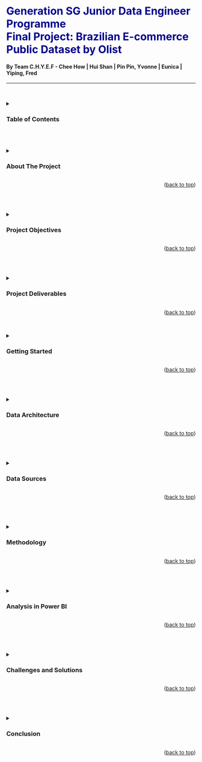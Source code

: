 # <span style="color:darkblue; font-weight:bold;">Generation SG Junior Data Engineer Programme</span><br><span style="color:darkblue; font-weight:regular;">Final Project: Brazilian E-commerce Public Dataset by Olist</span><br>
#### By Team C.H.Y.E.F - Chee How | Hui Shan | Pin Pin, Yvonne | Eunica | Yiping, Fred
***
<br>

<a id="readme-top"></a>
<!-- TABLE OF CONTENTS -->
<details>
  <summary><h3><b>Table of Contents</b></h3></summary>
  <ol>
    <li>
      <a href="#about-the-project">About The Project</a>
      <ul>
        <li><a href="#project-objective">Project Objectives</a></li>
        <li><a href="#project-deliverables">Project Deliverables</a></li>
      </ul>
    </li>
    <li>
      <a href="#getting-started">Getting Started</a>
      <ul>
        <li><a href="#prerequisites">Prerequisites</a></li>
        <li><a href="#installation">Installation</a></li>
      </ul>
    </li>
    <li>
      <a href="#data-architecture">Data Architecture</a>
    </li>
    <li>
      <a href="#data-sources">Data Sources</a>
    </li>
    <li>
      <a href="#methodology">Methodology</a>
      <ul>
        <li><a href="#data-ingestion">Data Ingestion</a></li>
        <li><a href="#data-transformation">Data Transformation</a></li>    
        <li><a href="#data-analytics">Data Analytics</a></li>
        <li><a href="#proof-of-concept">Proof of Concept: Optimization and Unit/Functional Testing</a></li>
        <li><a href="#data-security-and-governance">Data Security and Governance</a></li>
      </ul>
    </li>
		<li>
      <a href="#analysis">Analysis in Power BI</a>
      <ul>
        <li><a href="#recommendations">Business Recommendations</a></li>
      </ul>
    </li>
    <li>
      <a href="#challenges">Challenges and Solutions</a>
    </li>
    <li>
      <a href="#conclusion">Conclusion</a>
    </li>
  </ol>
</details>
<br><br>

<!-- ABOUT THE PROJECT -->
<a id="about-the-project"></a>
<details>
  <summary><h3><b>About The Project</b></h3></summary>
  <img src="https://raw.githubusercontent.com/YvonneLipLim/Images/main/Olist.png" alt="Olist Store" style="display: block; margin: 0 auto" /><br><br>

**Unlocking Growth in Brazil's Digital Marketplace: The Olist Story**<br>In the bustling heart of Brazil's e-commerce landscape, Olist Store stands as a testament to the country's digital transformation. As Brazil's leading marketplace department store, Olist has connected thousands of merchants with millions of customers, facilitating over 100,000 transactions between 2016 and 2018. Behind each order lies a story – a customer's journey, a merchant's reputation, and Olist's promise to deliver excellence.<br>

**The Digital Goldmine**<br>Imagine a vast digital archive containing the pulse of Brazil's e-commerce: every order, every payment, every customer interaction meticulously recorded. This isn't just data – it's the collective experience of countless Brazilian shoppers, from the sunny beaches of Rio to the bustling streets of São Paulo. The dataset captures:
- The rhythm of customer purchasing patterns
- The flow of payments through Brazil's digital economy
- The intricate dance of logistics across South America's largest country
- The honest voices of customers sharing their experiences
- The geographic tapestry of Brazil's diverse marketplace
<br>

**The Hidden Opportunity**<br>Yet beneath this mountain of data lies untapped potential. While Olist has successfully facilitated thousands of transactions, the true value isn't in what these numbers show – it's in what they hide. Every delayed delivery tells a story about optimization opportunities. Every customer review whispers insights about service improvement. Every abandoned cart holds clues to untapped revenue.<br>

**The Challenge Before Us**<br>The task at hand is exciting and daunting: transforming this rich dataset into actionable intelligence that can revolutionize Olist's marketplace performance. We must:
1. Decode patterns in customer behaviour that could unlock new market segments
2. Uncover inefficiencies in fulfilment that, if addressed, could delight customers
3. Identify the subtle factors that turn satisfied customers into loyal advocates
4. Map the journey from browse to buy, understanding where customers hesitate and why<br>

This isn't just about analyzing numbers – it's about understanding the stories of millions of Brazilians who shop online, the merchants who serve them, and the platform that brings them together. The insights we uncover could reshape the future of e-commerce in Latin America's largest economy.<br>

The question isn't just "What does the data tell us?" but rather "How can we use these insights to create a marketplace that serves Brazil better?"<br>

**Data Source:** [Kaggle - Brazilian E-commerce Public Dataset by Olist](https://www.kaggle.com/datasets/olistbr/brazilian-ecommerce)<br>

</details>
<p align="right">(<a href="#readme-top">back to top</a>)</p>
<br><br>

<!-- PROJECT OBJECTIVES -->
<a id="project-objectives"></a>
<details>
  <summary><h3><b>Project Objectives</b></h3></summary>

**The Vision: From Raw Data to Business Gold: A Digital Transformation Journey**<br>Imagine walking into a room filled with scattered pieces of a puzzle. Each piece represents a fragment of your business's story – customer interactions, operational metrics, market performance, and countless other data points. Right now, these pieces lie dormant, their true value locked away. But we're about to change that.<br>

**The Challenge**<br>In today's data-driven world, having information isn't enough. The real power lies in how we collect, connect, and interpret it. Our mission is to build a robust digital pipeline that will transform raw data into actionable insights, enabling leaders to make decisions with confidence and precision.<br>

**The Journey**<br>
**Phase 1: Building the Foundation**<br>Picture constructing a digital highway where data flows seamlessly from various sources into a centralized, intelligent system. We're not just storing data – we're creating a living, breathing ecosystem in our PostgreSQL/SQL Server database. Every table, every relationship, every data point is carefully architected to tell a story.<br>

**Phase 2: Quality and Discovery**<br>Like a master jeweler examining precious stones, we'll scrutinize every piece of data:
- Uncovering hidden patterns in customer behavior
- Identifying anomalies that could signal opportunities or risks
- Cleaning and enriching data to ensure it's trustworthy and meaningful
- Connecting seemingly unrelated information to reveal deeper insights
<br>

**Phase 3: Bringing Data to Life**<br>This is where numbers transform into narratives. Through an intuitive Power BI dashboard:
- Complex data patterns become clear visual stories
- Real-time insights emerge at the click of a button
- Business leaders can explore data landscapes with ease
- Teams across departments gain a shared view of truth
<br>

**Phase 4: Ensuring Excellence**<br>Trust is earned through rigorous validation. Every insight, every calculation, every visualization will be meticulously tested. We'll compare dashboard figures against database queries, ensuring that what you see isn't just beautiful – it's absolutely accurate.<br>

**Phase 5: Unleashing Strategic Power**<br>The culmination of our journey isn't just a technical achievement – it's a business transformation. Armed with deep insights, we'll:
- Identify untapped market opportunities
- Optimize operational efficiency
- Enhance customer experiences
- Drive data-informed strategic decisions
<br>

**The Impact**<br>When complete, this isn't just a data project – it's a business revolution. Decision-makers will move from gut feelings to data-driven certainty. Teams will shift from reactive to proactive. And your organization will gain a competitive edge through deeper understanding and faster response to market dynamics.<br>

**Looking Ahead**<br>This transformation journey marks the beginning of a new era for your business – one where every decision is informed by insights, every strategy is backed by data, and every team is empowered with knowledge. The future isn't just about having data; it's about mastering it.

</details>
<p align="right">(<a href="#readme-top">back to top</a>)</p>
<br><br>

<!-- PROJECT DELIVERABLES -->
<a id="project-deliverables"></a>
<details>
  <summary><h3><b>Project Deliverables</b></h3></summary>
  <li>Information about the architecture, dataset, data relationships, database schema</li>
  <li>Approach, challenges, findings, recommendations</li>
  <li>Power BI source file or the published Power BI dashboard URL</li>
  <li>Source code</li>
</details>
<p align="right">(<a href="#readme-top">back to top</a>)</p>
<br>

<!-- GETTING STARTED -->
<a id="getting-started"></a>
<a id="prerequisites"></a>
<details>
  <summary><h3><b>Getting Started</b></h3></summary>

### <span style="color:darkblue; font-weight:bold;">Prerequisites</span>

#### **Active Primary (Azure)**<br>
**Azure Managed Services**
  ```sh
  ├── 01. Azure Subscription
  ├── 02. Kaggle API Credentials 
  ├── 03. Azure Command-Line Interface (CLI)
  ├── 04. Azure Storage / Containers
  ├── 05. Azure Function
  ├── 06. Azure Data Factory
  ├── 07. Azure Databricks
  ├── 08. Azure SQL Database
  ├── 09. Azure Synapse Analytics
  ├── 10. Power BI
  ```
<br>

**1. Azure Subscription**<br>To access to Azure, you'ii need an Azure subscription. If you don't already have a subscription, create a [free account](https://azure.microsoft.com/en-us/pricing/purchase-options/azure-account?icid=azurefreeaccount&WT.mc_id=A261C142F) before you begin.<br>

<img src="https://raw.githubusercontent.com/YvonneLipLim/Images/main/Azure_Subscription_Creation.png" alt="Azure Subscription" style="display: block; margin: 0 auto" /><br>
<img src="https://raw.githubusercontent.com/YvonneLipLim/Images/main/Olist_Azure_Subscription_20250115.png" alt="Azure Subscription Overview" style="display: block; margin: 0 auto" /><br>

**2. Kaggle API Credentials**<br>A **Kaggle API token** allows you to access and interact with Kaggle's features programmatically throught their public API, enablinh you to perform actions like downloading datasets, submitting competition entries, or managing notebooks directly from your code.<br>

> **How to obtain a Kaggle API Key?**<br>
> Go to the `Account` tab of your user profile and select `Create New Token`. This will trigger the download of the `kaggle.json`, a file containing your API credentials.
> 

**3. Azure Command-Line Interface (CLI)**<br>The [Azure Command-Line Interface (CLI)](https://learn.microsoft.com/en-us/cli/azure/get-started-with-azure-cli) is a tool that allows users to interact with Azure services and resources using a terminal. It's a cross-platform tool that can be used to create, manage, and deploy resources like databases, virtual machines, and storage accounts.<br>

**4. Azure Storage / Container(s)**<br>Set up a storage account to store downloaded datasets.<br>An Azure storage account is a container that bands a set of Azure Storage services together, click on [Microsoft Learn](https://learn.microsoft.com/en-us/azure/storage/common/storage-account-create?tabs=azure-portal).<br>After setting up a storage account, you will need to create a [storage container](https://learn.microsoft.com/en-us/azure/storage/blobs/blob-containers-portal#create-a-container) for storing the datasets.<br>

<img src="https://raw.githubusercontent.com/YvonneLipLim/Images/main/Azure_Storage_Container.png" alt="Storage Container" style="display: block; margin: 0 auto" /><br>

**5. Azure Function**<br>Set up an [Azure Function App](https://learn.microsoft.com/en-us/azure/azure-functions/functions-create-function-app-portal?pivots=programming-language-csharp#create-a-function-app) to create a serverless environment for running custom code on-demand for data processing tasks. This eliminates infrastructure management and is ideal for small, event-driven operations, allowing for flexible scaling and cost-effective data manipulation.<br>

<img src="https://raw.githubusercontent.com/YvonneLipLim/Images/main/Azure_Function_1.png" alt="Azure Function 1" style="display: block; margin: 0 auto" /><br>
<img src="https://raw.githubusercontent.com/YvonneLipLim/Images/main/Azure_Function_2.png" alt="Azure Function 2" style="display: block; margin: 0 auto" /><br>

**6. Azure Data Factory**<br>Set up an [Azure Data Factory (ADF)](https://learn.microsoft.com/en-us/azure/data-factory/quickstart-create-data-factory) account to manage data pipelines that extract, transform, and load data from diverse sources including on-premises, cloud, SaaS systems. This user-friendly platform simplifies data integration at scale without complex infrastructure, offering extensive connectors and serverless execution while requiring minimal code required.<br>

<img src="https://raw.githubusercontent.com/YvonneLipLim/Images/main/ADF_Creation.png" alt="Azure Data Factory Creation" style="display: block; margin: 0 auto" /><br>

**7. Azure Databricks**<br>Set up [Azure Databricks](https://learn.microsoft.com/en-us/azure/databricks/getting-started/) workspace provides a unified platform in Azure for data processing, transformation, and analytics. It streamlines data pipeline development with features like Delta Lake and Apache Spark, enabling efficient handling of large-scale data operations.<br>

<img src="https://raw.githubusercontent.com/YvonneLipLim/Images/main/Databricks_Account_1.png" alt="Databricks Account" style="display: block; margin: 0 auto" /><br>

**8. Azure SQL Database**<br>Set up [Azure SQL Database](https://learn.microsoft.com/en-us/azure/azure-sql/database/single-database-create-quickstart?view=azuresql&tabs=azure-portal) which is a managed cloud database (PaaS) cloud-based Microsoft SQL Servers, provided as parts of Microsoft Azure services. The service handles database management functions for cloud based Microsoft SQL Servers including upgrading, patching, backups, and monitoring without user involvement.<br>

<img src="https://raw.githubusercontent.com/YvonneLipLim/Images/main/Create_SQL_Database.png" alt="SQL Database" style="display: block; margin: 0 auto" /><br>

**9. Azure Synapse Analytics**<br>Set up [Azure Synapse Analytics](https://learn.microsoft.com/en-us/azure/synapse-analytics/quickstart-create-workspace), a unified cloud-based analytics platform from Microsoft that combines data warehousing, big data processing, and data integration capabilities, allowing users to query and analyze large datasets from various sources using a single interface, including both relational and non-relational data.<br>

<img src="https://raw.githubusercontent.com/YvonneLipLim/Images/main/Create_Synapse_Workspace.png" alt="Synapse Workspace" style="display: block; margin: 0 auto" /><br>

**10. Power BI Desktop**<br>Set up  [Power BI Desktop](https://learn.microsoft.com/en-us/power-bi/fundamentals/desktop-getting-started) which is a collection of software services, apps, and connectors that work together to turn your unrelated sources of data into coherent, visually immersive, and interactive insights. Power BI lets you easily connect to your data sources, visualize and discover what's important, and share that with anyone or everyone you want.<br>

<img src="https://raw.githubusercontent.com/YvonneLipLim/Images/main/Power_BI_OlistDB_Connection_1.png" alt="Power BI 1" style="display: block; margin: 0 auto" /><br>
<img src="https://raw.githubusercontent.com/YvonneLipLim/Images/main/Power_BI_OlistDB_Connection_2.png" alt="Power BI 2" style="display: block; margin: 0 auto" /><br>
<img src="https://raw.githubusercontent.com/YvonneLipLim/Images/main/Power_BI_OlistDB_Connection_3.png" alt="Power BI 3" style="display: block; margin: 0 auto" /><br>
<img src="https://raw.githubusercontent.com/YvonneLipLim/Images/main/Power_BI_OlistDB_Connection_4.png" alt="Power BI 4" style="display: block; margin: 0 auto" /><br>

**Azure Account Structure**<br>Organizing resources effectively in Microsoft Azure is essential for managing a cloud environment. Azure uses a structured hierarchy that helps businesses and individuals manage resources more efficiently, control costs, and ensure proper governance. In this guide, we break down the Azure resource hierarchy in simple terms to give you a clear understanding of how to use it.
  ```sh
  ├── 01. Account
  ├── 02. Subscription 
  ├── 03. Resource Group
  ├── 04. Resources
  ```
<br>
<img src="https://raw.githubusercontent.com/YvonneLipLim/Images/main/OLIST_Azure_Account_Structure.png" alt="Olist Store" style="display: block; margin: 0 auto" /><br><br>

#### **Passive Backup (AWS)**<br>
**AWS Managed Services**

**[Fred to update on prerequsite for AWS]**

**Prerequisites**
- Before setting up this data analytics pipeline, ensure you have the following:
- An AWS account with appropriate permissions 
- Basic understanding of AWS services

**Services Used**
This pipeline utilizes the following AWS services:
AWS management console, easy to toggle and ability to set bookmark for often used services. 
![image-3.png](images/1.png)
1. AWS Identity and Access Management (IAM)
  - To create user and role based policy for assess the services, to prevent unauthorise access to the workspace for security purposes. AWS; Least Privilege Principle, restricting access rights to particular resources for every user, application, and system, with a specific need for access.
  ![image-4.png](images/2.png)
2. Amazon S3 (Simple Storage Service)
  - An Object storage services that offers industry-leading scalability, data availability, security, and performance.
  - Lifecycle management of the file to move file that are infrequently to another tier for cheaper storage on archive file. S3 offers different storage classes to optimize costs based on data access patterns, including Standard, Infrequent Access (IA), and Glacier for archival storage
  - Buckets: Objects are organized into containers called buckets similar to computer file storage level. 
  - Durability and Availability: S3 offers 99.999999999% durability and 99.99% availability for stored objects
3. AWS Glue
  - A fully managed, serverless data integration service that simplifies the process of preparing and transforming data for analytics
  - A service that helps organize, clean, and move data between different storage systems. It's like a smart helper that takes care of the tedious work of getting your data ready for analysis.
4. AWS Glue Crawler
  - An automated tool that simplifies the process of discovering and cataloging data in your AWS environment.
  - To automatically scan our data sources, extract metadata, and populate the AWS Glue Data Catalog with this information. 
  - To aid preparing data for ETL, and setting up of databases. 
5. AWS Glue Data Catalog
  - A central metadata repository that serves as a comprehensive inventory of your data assets across various AWS services. To provide integration with other AWS services such as AWS Athena, Redshift. 
6. Amazon Athena
  - A powerful, serverless query service provided by AWS that enables users to analyze data stored using standard SQL.
  - Pay-per-query pricing model, making it cost-effective
7. Amazon QuickSight
  - A cloud-based business intelligence (BI) service provided by AWS that enables organizations to create and analyze data visualizations, perform ad-hoc analysis, and quickly get business insights from the data.
8. Billing and Cost Management
  - Provide an overview of our expenditure to ensure we run within the free tier limit. 
![image-13.png](images/3.png)


<br>

<a id="installation"></a>
### <span style="color:darkblue; font-weight:bold;">Installation</span>

#### **Active Primary (Azure)**<br>
**Azure Managed Services**<br>

**1. Kaggle CLI**<br>The **Kaggle CLI** tool provive easy ways to interact with Datasets on Kaggle. These commands available can make searching for and downloading Kaggle Datasets a seamless part of data workflow.
1. Run Installation Command on a new Terminal:
    ```sh
    pip install kaggle
    ```
2. After installation is completed, you can verify it by running `kaggle --version` to check version.
3. Move the `kaggle.json` file to the `.kaggle directory` by running:
    ```sh
    mkdir ~/.kaggle
    mv ~/Downloads/kaggle.json ~/.kaggle/
    ```
4. List the current active competition list to confirm if Kaggle CLI is functioning well:
    ```sh
    kaggle competitions list
    ```
<br>

**2. Azure CLI**<br>The **Azure CLI** can be installed on Windows, macOS and Linux distributions: 
* On Linus and macOS, most commonly use package managers like Homebrew or apt-get to install the Azure CLI. 
* While on windows, you can install the Azure CLI using a Microsoft Installer (MSI) Package<br><br>

How to install Azure Commmand-Line Interface (CLI)?
1. Run Installation Command on a new Terminal:
    ```sh
    macOS with Homebrew: brew install azure-cli
    Linux (Ubuntu, Debian): sudo apt-get install azure-cli
    Windows (PowerShell): iex ((New-Object System.Net.WebClient).DownloadString('https://raw.githubusercontent.com/Azure/azure-cli/latest/azure/install.ps1'))
    ```
2. After installation is completed, you can verify it by running `az --version` to check version.
3. Login to Azure by running `az login` in your terminal to sign in with your Azure account.<br>
For more information on Azure CLI services, click on [Microsoft Learn](https://learn.microsoft.com/en-us/cli/azure/install-azure-cli).<br><br>

**3. Azure MyFunction App**<br>The [Azure Functions Core Tools](https://learn.microsoft.com/en-us/azure/azure-functions/functions-run-local?tabs=macos%2Cisolated-process%2Cnode-v4%2Cpython-v2%2Chttp-trigger%2Ccontainer-apps&pivots=programming-language-csharp) can be installed on Windows, macOS and Linux distributions.<br>

How to install Azure Commmand-Line Interface (CLI)?
1. Run Installation Command on a new Terminal for macOS: 
    ```sh
    brew tap azure/functions
    brew install azure-functions-core-tools@4
    # if upgrading on a machine that has 2.x or 3.x installed:
    brew link --overwrite azure-functions-core-tools@4
    ```
2. Create your local project in a Python Programming model, run the following command:
   ```sh
   func init MyFunctionApp --python
   ```
3. A new folder can be found in your local drive:
   ```sh
   /Users/User-Name/MyFunctionApp/
    ├── function_app.py
    ├── host.json
    ├── local.settings.json
    ├── requirements.txt
    ├── .vscode/extensions.json
   ```
4. Update `requirements.txt` file by adding the following dependencies: 
   ```sh
   azure-functions
   azure-storage-blob
   kaggle
   ```
   Then run this command:
   ```sh
   pip install -r requirements.txt
   ```   
   Alternatively, you can run this command:
   ```sh
   pip install azure-functions azure-storage-blob kaggle
   ```
5. Add your storage connection string to the `local.settings.json` file. You can find this in Azure portal under the storage account's "Access keys" section:
   ```sh
   {
     "IsEncrypted": false,
     "Values": {
      "AzureWebJobsStorage": "UseDevelopmentStorage=true",
      "FUNCTIONS_WORKER_RUNTIME": "python",
      "AZURE_STORAGE_CONNECTION_STRING": "your_actual_connection_string_here"
     }
   }
   ```
6. Install Azure Storage Emulator as we are using "UseDevelopmentStorage=true"
   ```sh
   npm install -g azurite
   ```
<br>

#### **Passive Backup (AWS)**<br>
**AWS Managed Services**<br>

**[Fred to update]**

</details>
<p align="right">(<a href="#readme-top">back to top</a>)</p>
<br><br>

<!-- DATA ARCHITECTURE -->
<a id="data-architecture"></a>
<details>
  <summary><h3><b>Data Architecture</b></h3></summary>
  <p>
  Building a data pipeline with Azure as the primary environment and AWS as a secondary environment offers several strategic business adventages. This approach leverages the strengths of both cloud platforms while providing redundancy and flexiblity. Here's an explanation of the business rationale behind this decision:
  </p><br>

**Azure (Active Primary)**<br>It allows to efficiently store, process, and analyze large volumes of e-commerce data from Olist platform, enabling them to extract valuable insights for better decision-making, optimize operations, predict trends, and ultimately improve customer experience by leveraging the scalability, flexibility, and powerful analytics tools offered by Azure services like Azure Data Lake, Azure Data Factory, and Azure Synapse Analytics, particularly when dealing with the vast and diverse data sets generated by an online marketplace.<br>

<img src="https://raw.githubusercontent.com/YvonneLipLim/Images/main/Olist_Parallel_Architecture.png" alt="Olist Azure Architecture" style="display: block; margin: 0 auto" /><br><br>

**Key reasons**<br>
- **Large Data Volumes:**<br>Olist generates a significant amount of transactional data from sellers, buyers, products, and logistics, which can be easily stored and processed in Azure Data Lake due to its large storage capacity and distributed processing capabilities.<br>
- **Data Variety:**<br>With different data types like customer demographics, product details, order information, and shipping logistics, Azure allows for flexible data ingestion and analysis of both structured and unstructured data. 
- **Scalability:**<br>As Olist grows, the Azure platform can seamlessly scale up to accommodate increased data volume and processing needs without requiring significant infrastructure management. 
- **Advanced Analytics:**<br>With Azure Synapse Analytics, Olist can perform complex data analysis, build predictive models, and generate actionable insights using machine learning techniques. 
- **Cost-Effectiveness:**<br>Compared to managing on-premise data infrastructure, Azure offers a pay-as-you-go model, allowing Olist to optimize costs based on their data processing needs.
<br><br>
<img src="https://raw.githubusercontent.com/YvonneLipLim/Images/main/Azure_Primary_Environment.png" alt="Olist Azure Architecture" style="display: block; margin: 0 auto" /><br>

**AWS (Passsive Backup)**<br>Incorporating AWS as a secondary environment provides additional benefits and serves as a strategic backup solution.<br>

**Key reasons**<br>
- **Disaster Recovery and Business Continuity:**<br>By implementing AWS Data pipeline as a secondary environment, Olist create a robust disaster recovery solution. In case of any issues with the promary Azure environment, data processing can be quickly shifted to AWS, ensuring business continuity.
- **Multi-cloud Strateg:y**<br>Utilizing both Azure and AWS aligns with a multi-cloud strategy, reducing vendor lock-in and providing flexbility in chossing services that best fit specifc needs.
- **Geographical Redundancy:**<br>AWS's global infrastructure can complement Azure's offering additional geographical redudancy for data storage and processing. This is particulary beneficials for Olist with a global presence or subject to data residency requirements.
- **Cost Optimization:**<br>AWS Data Pipeline's pay-as-you-go pricing model allows businesses to optimize costs by using it as a secondary or backup solution. This approach ensures that company only pay for the resources they use when needed.
<br><br>
<img src="https://raw.githubusercontent.com/YvonneLipLim/Images/main/AWS_Backup_Environment.png" alt="Olist AWS Architecture" style="display: block; margin: 0 auto" /><br>

**Business Rational**<br>
1. **Risk Mitigation:**<br>By diversifying across two major cloud providers, Olist reduces the risk of service disruptions and ensure continous data processing capabilities.
2. **Flexbility and Innovation:**<br>Access to both Azure and AWS ecosystems allows organizations to leverage the best features and services from each platform, fostering innovation in data management and analytics.
3. **Compliance and Data Governance:**<br>The ability to distribute data across multiple cloud environments can help in meeting various regulatory requirements and data governance policies.
4. **Competitive Advantage:**<br>A dual-cloud strategy for data pipelines positions the company as technologically advanced and adaptable, potentially giving it an edge over competitors who rely on a single cloud provider.
5. **Future-proofing:**<br>As cloud technologites evolve, having expertise and infrastructure in both Azure and AWS ensures that the organization can quickly adapt to new developments and maintain a cutting-edge data management strategy.<br>
By implementing this dual-cloud approach for data pipelines, Olist can create a robust, flexible and efficient data management infrastructure that supports their current needs while preparing them for future challenges and opportunities.<br>
<br>

</details>
<p align="right">(<a href="#readme-top">back to top</a>)</p>
<br><br>

<!-- DATA SOURCES -->
<a id="data-sources"></a>
<details>
  <summary><h3><b>Data Sources</b></h3></summary>

**Datasets**<br>Olist stores have the following datasets:
1. Customers information
   ```sh
   olist_customers_dataset.csv (5 columns):
   customer_id: unique identifier for each customer
   customer_unique_id: unique identifier for each customer (anonymized)
   customer_zip_code_prefix: zip code prefix of the customer’s address
   customer_city: city where the customer is located
   customer_state: state where the customer is located
   ```
2. Geolocation
   ```sh
   olist_geolocation_dataset.csv (5 columns)
   geolocation_zip_code_prefix: zip code prefix for the location
   geolocation_lat: latitude of the location
   geolocation_lng: longitude of the location
   geolocation_city: city of the location
   geolocation_state: state of the location
   ```
3. Order items
   ```sh
   olist_orders_dataset.csv (7 columns)
   order_id: unique identifier for each order
   order_item_id: unique identifier for each item within an order
   product_id: unique identifier for the product being ordered
   seller_id: unique identifier for the seller who listed the product
   shipping_limit_date: date and time when the seller has to ship the product
   price: price of the product
   freight_value: shipping fee for the product
   ```
4. Order payments
   ```sh
   olist_order_payments_dataset.csv (5 columns)
   order_id: unique identifier for the order
   payment_sequential: index number for each payment made for an order
   payment_type: type of payment used for the order (e.g. credit card, debit card, voucher)
   payment_installments: number of installments in which the payment was made
   payment_value: value of the payment made
   ```
5. Order reviews
   ```sh
   olist_order_reviews_dataset.csv (7 columns)
   review_id: unique identifier for each review
   order_id: unique identifier for the order that the review is associated with
   review_score: numerical score (1-5) given by the customer for the product
   review_comment_title: title of the review comment
   review_comment_message: text of the review comment
   review_creation_date: date and time when the review was created
   review_answer_timestamp: date and time when the seller responded to the review (if
   applicable)
   ```
6. Orders 
   ```sh
   olist_orders_dataset.csv (8 columns)
   order_id: unique identifier of the order
   customer_id: unique identifier for the customer who placed the order
   order_status: current status of the order (e.g. delivered, shipped, canceled)
   order_purchase-timestamp: date and time when the order was placed
   order_approved_at: date and time when the payment for the order was approved
   order_delivered_carrier_data: date and time when the order was handed over to the carrier
   order_delivered_customer_date: date and time when the order was delivered to the customer
   order_estimated_delivery_date: estimated date when the order is expected to be delivered
   ```
7. Products
   ```sh
   olist_products_dataset.csv (9 columns)
   product_id: unique identifier for each product
   product_category_name: name of the category that the product belongs to
   product_name_lenght: number of characters in the product name
   product_description_lenght: number of characters in the product description
   product_photos_qty: number of photos for the product
   product_weight_g: weight of the product in grams
   product_length_cm: length of the product in centimeters
   product_height_cm: height of the product in centimeters
   product_width_cm: width of the product in centimeters
   ```
8. Sellers information 
   ```sh
   olist_sellers_dataset.csv (4 columns)
   seller_id: unique identifier for each seller
   seller_zip_code_prefix: zip code prefix for the seller's location
   seller_city: city where the seller is located
   seller_state: state where the seller is located
   ```
9. Product category name translation
   ```sh
   product_category_name_translation.csv (2 columns)
   product_category_name: name of the product category in Portuguese
   product_category_name_english: name of the product category in English
   ```
<br>
The data pipeline starts by ingesting data from the on-premises Olist store which may include data from various sources such as sales transactions, customer information, product details, and order history.<br>

<img src="https://raw.githubusercontent.com/YvonneLipLim/Images/main/OLIST_Data_Schema.png" alt="Olist Data Schema" style="display: block; margin: 0 auto" /><br>

**Olist ERD Diagram**<br>An entity-relationship diagram (ERD) of the entities within the OLIST system or applications and the relationships between them.

<img src="https://raw.githubusercontent.com/YvonneLipLim/Images/main/OLIST_Entity_Relationship.png" alt="Olist ERD Diagram" style="display: block; margin: 0 auto" /><br><br>

**Database Setup and Creation**<br>Reviewing datasets and setting up database tables are critical steps in ensuring data integrity, usability, and efficiency. Here's why they are important:
1. **Data Accuracy and Quality:**<br>
   - It helps identify and address missing, duplicate, or inconsistent data, ensuring the information is reliable and accurate.
   - Proper table setup enforces data validation rules, reducing errors during data entry or processing.
2. **Optimal Data Organization:**<br>
   - Structuring database tables using normalization minimizes redundancy and organizes data logically, making it easier to retrieve and manage.
   - A well-designed schema improves data readability and supports efficient relationships between datasets.
3. **Performance Optimization:**<br>
   - It allows for identifying and removing unnecessary data, improving query performance.
   - Proper indexing and table partitioning during setup enhance the speed of data retrieval and processing.
4. **Compliance and Security:**<br>
   - Ensuring sensitive data is correctly stored and protected during the setup process helps meet regulatory and privacy standards (e.g., GDPR, HIPAA).
   - Ensures no unauthorized or non-compliant information is stored.
5. **Scalability and Future-Proofing:**<br>
   - A well-reviewed and structured database is easier to scale as data volume increases.
   - Future enhancements or integration with other systems become simpler when the foundational setup is robust.
6. **Supporting Analytics and Reporting:**<br>
   - Clean, structured datasets and properly designed tables are essential for accurate reporting and analytics.
   - Ensures the inclusion of necessary fields and metrics for meaningful insights.
7. **Collaboration and Cross-Team Understanding:**<br>
   - A clear and logical database setup with well-documented datasets promotes better collaboration among teams (e.g., developers, analysts, and end-users).<br><br>

**Olist Tables Creation:** [SQL script](https://github.com/YvonneLipLim/JDE05_Final_Project/blob/main/Database_Setup/PostgreSQL/OLIST_Tables_Creation.sql)<br>
  
</details>
<p align="right">(<a href="#readme-top">back to top</a>)</p>
<br><br>

<!-- DATA INGESTION -->
<a id="methodology"></a>
<details>
  <summary><h3><b>Methodology</b></h3></summary>

  <a id="data-ingestion"></a>
  ### <span style="color:darkblue; font-weight:bold;">Data Ingestion</span>

#### **Primary Ingestion (Azure)**
There are 4 methods of data ingestion:
1. Extracting datasets using Kaggle CLI or a Python script,  then upload to Azure storage with Azure CLI.
2. Extracting datasets using KAggle API with a Python script and upload to Azure storage.
3. Write a Python Azure Function script to automate the data ingestion on a scheduled or manually basis.
4. Extracting datasets from HTTP.
<br>

**Method 1**<br>Extracting Olist Datasets with Kaggle CLI
1. Download the Olist datasets by running this command on a new Terminal:
    ```sh
    kaggle datasets download -d "olistbr/brazilian-ecommerce"
    ```
2. Extract the Downloaded ZIP file:
    ```sh
    unzip brazilian-ecommerce.zip
    ```
3. Check the CSV file after unzipping:
    ```sh
    ls -l
    ```
<img src="https://raw.githubusercontent.com/YvonneLipLim/Images/main/Kaggle_Datasets_Download.png" alt="Download Kaggle Datasets" style="display: block; margin: 0 auto" /><br><br>

1. To search for datasets, run the following command for a complete list:
    ```sh
    kaggle datasets list -s <keyword>
    ```

2. If you want to download a particular file from the dataset, use this command:
    ```sh
    kaggle datasets download -d <owner>/<dataset-name> -f <file-name>
    ```
<br>

**Extracting Olist Datasets with a Python script**<br>The [extract_datasets_local.py](https://github.com/YvonneLipLim/JDE05_Final_Project/tree/main/Source_Codes/Local/extract_datasets_local.py) file will download the datasets into the local directory which can be uploaded to the Azure storage account using Azure CLI method.<br><br>

How to Upload Olist Datasets with Azure CLI<br>
1. Run the following command in a new Terminal:
    ```sh
    az login
    ```   
2. A web page will be opened, asking you to enter your Azure credentials. Log in with your account.
3. After logging in, you should see a message in the terminal indicating that you have successfully logged in, along with a list of your subscriptions.
4. Once logged in, run the following command:
    ```sh
    az storage blob upload-batch -d <Container-Name>/<Directory-Name> --account-name <Storage-Account-Name> -s <local-directory-path>
    ```
5. Verify the upload by logging in to the Azure portal to confirm that all your CSV files have been uploaded to the specified container.

<img src="https://raw.githubusercontent.com/YvonneLipLim/Images/main/Upload_Datasets_Azure.png" alt="Upload Datasets with Azure CLI" style="display: block; margin: 0 auto" /><br><br>   

**Method 2**<br>Kaggle API<br>
The [extract_datasets_v2.0.py](https://github.com/YvonneLipLim/JDE05_Final_Project/tree/main/Source_Codes/Kaggle_API/extract_datasets_v2.0.py) file authenticates with Kaggle API to download datasets directly from Kaggle and upload into Azure storage container using Blob Storage credentials. It automates the data extraction process, ensuring:
- Consistent data sourcing from the original Kaggle repository
- Proper file organization in both local and cloud storage
- Reliable data transfer to Azure for the ETL pipeline
- Error handling and progress tracking during the process
<br>

**Method 3**<br>Azure Function App
- Rewrite the Python Azure Function script by editing the [function_app.py](https://github.com/YvonneLipLim/JDE05_Final_Project/tree/main/Source_Codes/Azure_Function/function_app.py) file which can be found in your local directory. The script includes:
  - A scheduled function `scheduled_kaggle_data_extractor` that runs daily at midnight.
  - A manually triggered function `manual_kaggle_data_extractor` that can be invoked via an HTTP request.
  - A common `kaggle_data_extractor` function that both the scheduled and manual functions call to perform the data extraction and upload.
- Then open a new Terminal and start the Azure Storage Emulator:
  ```sh
  azurite --silent --location
  ```
- Next, run the following command in a new Terminal to trigger the scheduled function
  ```sh
  cd MyFunctionApp
  func new --template "Timer trigger" --name KaggleDataExtractor
  0 0 0 * * *
  func start --verbose
  ```
- To run the manual trigger, you can run the curl command:
  ```sh
  curl http://localhost:7071/api/manually-trigger-kaggle-extractor
  ```
- Verify the upload by checking if the files exists in the specified directory of the storage container in Azure.<br><br>

**Example of a Manual Trigger Upload**<br>
<img src="https://raw.githubusercontent.com/YvonneLipLim/Images/main/Storage_Container_Files.png" alt="Storage Container Files Manual Trigger" style="display: block; margin: 0 auto" /><br> 

**Example of a Scheduled Trigger Upload**<br>
<img src="https://raw.githubusercontent.com/YvonneLipLim/Images/main/Storage_Container_Files_Automate.png" alt="Storage Container Files Automate" style="display: block; margin: 0 auto" /><br>

**Method 4**<br>Azure Data Factory<br>
The pipeline would fetch the data from the HTTP endpoint and store it in your Azure Blob storage, maintaining the raw data for further processing.<br>
The process involves several key steps:
1. Create a **HTTP Linked Service** to specific the URL of the HTTP endpoint
2. Create a **HTTP Source Dataset** using the HTTP Linked Service to specific the file format (JSON, CSV, etc)
3. Create a **Sink Dataset** to download the file in the Azure storage container
4. Create a **Pipeline** activity
5. Create a **Copy Data** activity and configure the **Source** and **Sink**  
6. Repeat step 5 by clicking the _clone_ to clone the activity, from there make changes to the **Source** and **Sink**
<br>
**Example of copying Olist data in Azure Data Factory**<br>
  ```sh
  Source (HTTP):
  - Base URL: https://api.example.com/olist
  - Authentication: Anonymous
  - Format: CSV
  - Relative URL: /customers

  Sink (Azure Blob):
  - Container: olist-store-data
  - File path: raw-data/customers.json
  - Format: CSV
  ```
<br>
<img src="https://raw.githubusercontent.com/YvonneLipLim/Images/main/Data_Ingestion.png" alt="Data Ingestion" style="display: block; margin: 0 auto" /><br><br> 

#### **Backup Ingestion (AWS)**

**[Fred to update CLI method]**

We call the python script to ingest the cleaned dataset from Azure to AWS S3 using AWS Glue Notebook Interface. 
![image-2.png](images/1-1.png)

Successfully loaded the dataset to S3. 
![image.png](images/2-1.png)

<p align="right">(<a href="#readme-top">back to top</a>)</p>
<br><br>

<!-- DATA TRANSFORMATION -->
<a id="data-transformation"></a>
### <span style="color:darkblue; font-weight:bold;">Data Transformation</span>

We applied our data transformation using Azure Databricks because it provides a powerful, scalable platform based on Apache Spark, allowing us to efficiently process large datasets with complex transformations, including data cleaning, aggregation, and manipulation, while seamlessly integrating with other Azure services, all within a collaborative environment with flexible coding options like Python, SQL, and Scala; making it ideal for large-scale data engineering projects with advanced analytics needs.

Key benefits of using Azure Databricks for data transformation:
1. **Scalability**:<br>Easily scale compute clusters to handle large data volumes and complex transformations without compromising performance. 
2. **Apache Spark Power**:<br>Leverage the distributed processing capabilities of Spark for fast and efficient data manipulation. 
3. **Language Flexibility**:<br>Use various languages like Python, SQL, and Scala to write data transformation logic based on your team's expertise. 
4. **Delta Lake Integration_**:<br>Efficiently manage data pipelines with Delta Lake's ACID (Atomicity, Consistency, Isolation, Durability) compliant data lake capabilities. 
5. **Collaborative Environment**:<br>Work collaboratively with notebooks, allowing data scientists and engineers to share insights and code easily. 
6. **Azure Ecosystem Integration**:<br>Seamlessly connect with other Azure services like Azure Storage, Azure Data Factory, and Azure Machine Learning for a unified data pipeline. 

This approach creates a robust, scalable data transformation process that prepares data for analytics while maintaining data quality and performance. 

We performed the following data transformation for our 9 datasets that helped us to deliver:
- **Data Quality**: Achieved consistent data formats, handled missing values, documented transformations
- **Performance**: Parallel processing, optimized larger datasets, efficient resource utilization
- **Maintainability**: Easily debug and monitor outputs, applied useable transformation logic

**Olist Data Cleaning scripts:**<br> 
[01. customers](https://github.com/YvonneLipLim/JDE05_Final_Project/tree/main/Source_Codes/Data_Cleaning/01.OLIST_Data_Cleaning_Customers_(revised)_20250113.ipynb)<br>
[02. geolocation](https://github.com/YvonneLipLim/JDE05_Final_Project/tree/main/Source_Codes/Data_Cleaning/02.OLIST_Data_Cleaning_Geolocation_(revised)_20250113.ipynb)<br>
[03. order_items](https://github.com/YvonneLipLim/JDE05_Final_Project/tree/main/Source_Codes/Data_Cleaning/03.OLIST_Data_Cleaning_Order_Items_(revised)_20250113.ipynb)<br>
[04. order_payments](https://github.com/YvonneLipLim/JDE05_Final_Project/tree/main/Source_Codes/Data_Cleaning/04.OLIST_Data_Cleaning_Order_Payments_(revised)_20250113.ipynb)<br>
[05. order_reviews](https://github.com/YvonneLipLim/JDE05_Final_Project/tree/main/Source_Codes/Data_Cleaning/05.OLIST_Data_Cleaning_Order_Reviews_(revised)_20250113.ipynb)<br>
[06. orders](https://github.com/YvonneLipLim/JDE05_Final_Project/tree/main/Source_Codes/Data_Cleaning/06.OLIST_Data_Cleaning_Orders_(revised)_20250113.ipynb)<br>
[07. products and product_category](https://github.com/YvonneLipLim/JDE05_Final_Project/tree/main/Source_Codes/Data_Cleaning/07.OLIST_Data_Cleaning_Products_n_Product_Category_(revised)_20250113.ipynb)<br>
[08. sellers](https://github.com/YvonneLipLim/JDE05_Final_Project/tree/main/Source_Codes/Data_Cleaning/08.OLIST_Data_Cleaning_Sellers_(revised)_20250113.ipynb)<br>


<p align="right">(<a href="#readme-top">back to top</a>)</p>
<br><br>

<!-- DATA ANALYTICS -->
<a id="data-analytics"></a>
### <span style="color:darkblue; font-weight:bold;">Data Analytics</span>

#### **Active Analytics (Azure)**
We are using Azure Synapse as a data warehouse for both a lake database and SQL database because it provides a unified platform to seamlessly manage and query large volumes of data from both structured (SQL) and unstructured (lake) sources, essentially acting as a "data lakehouse" where we can access and analyze data from either storage type within a single environment, eliminating the need to move data between separate systems; this translates to improved data accessibility, faster analysis times, and cost efficiency compared to managing separate data warehouse and lake solutions. 

**Key benefits of using Synapse for both lake and SQL databases**:
1. **Data Lakehouse Capability**:<br>Synapse allows us to query data directly from our data lake using SQL alongside traditional structured data in a SQL database, providing flexibility for diverse data analysis needs. 
2. **Scalability**:<br>It allow us to scale the compute resources based on workload demands, whether it's a large-scale data lake query or a targeted SQL query on structured data. 
3. **Cost-Effectiveness**:<br>By using a single platform, we can avoid the overhead of managing separate data storage and processing services, potentially reducing costs. 
4. **Integration with other Azure services**:<br>Synapse seamlessly integrates with other Azure services like Power BI for visualization and Azure Machine Learning for advanced analytics.
5. **External Tables in SQL Database**;<br>It allow us to query data in external sources like Storage container without physically coping the data into the SQL pool to reduced storage costs without duplicating large datasets. Gain faster access to data and the ability to work with data in-place.

**Create a Lake Database**<br>
The process of creating a Lake Database involve several steps:
1. Select `Data`
2. Select `+`
3. Select Lake database and give the database a name
4. Select `Table`
5. Select `From data lake`
6. Create the external tale from data lake and complete the information
![External Table Creation Step 1](https://raw.githubusercontent.com/YvonneLipLim/Images/main/Synapse_Lake_Database_External_Table_1.png)

7. Click Continue and complete the information
![External Table Creation Step 2](https://raw.githubusercontent.com/YvonneLipLim/Images/main/Synapse_Lake_Database_External_Table_2.png)

8. Click Create to add table to the database
![Add Table](https://raw.githubusercontent.com/YvonneLipLim/Images/main/Synapse_Lake_Database_External_Table_4.png)

9. Click Publish to add the desired table
![Publish Activity](https://raw.githubusercontent.com/YvonneLipLim/Images/main/Synapse_Lake_Database_External_Table_3.png)

10. Query the table by selection "SELECT TOP 100 rows" from the Actions menu which will open a new SQL script page to run the query and view the results
![Query Result Table View](https://raw.githubusercontent.com/YvonneLipLim/Images/main/Synapse_TABLE_VIEW.png)
![Query Result Chart View](https://raw.githubusercontent.com/YvonneLipLim/Images/main/Synapse_CHART_VIEW.png)
<br>

**Create a SQL Database**<br>
The guide to create a SQL Database as follows:
1. Select `Data`
2. Select `+`
3. Select `SQL database` and give the database a name
4. Go to `Develop`
5. Click the `+`
6. Select `SQL script`
7. Create View in the SQL script, refer to the [OistSQLDB_View_Creation_SQL_script.sql](https://github.com/YvonneLipLim/JDE05_Final_Project/tree/main/Database_Setup/Synapse/SQL_Database/OlistSQLDB_View_Creation_SQL_script.sql) for more information
8. Once the Create View SQL script is fully execute, all tables will be availabe on the `Views` folder
9. Next, open a new SQL script to create external tables. Refer to the [OistSQLDB_External_Tables_Creation_SQL_script.sql](https://github.com/YvonneLipLim/JDE05_Final_Project/tree/main/Database_Setup/Synapse/SQL_Database/OlistSQLDB_External_Tables_Creation_SQL_script.sql) for more information
10. Once the Create External Tables SQL script is fully execute, all tables will be availabe on the `External tables` folder
![OlistSQLDB Views](https://raw.githubusercontent.com/YvonneLipLim/Images/main/SQL_Database_Tables.png)
<br>

**Entity Relationship Diagram (ERD)**<br>
Obtaining an Entity Relationship Diagram (ERD) from Azure Synapse is highly convenient and beneficial for several reasons:
1. **Visualization of Data Structure**<br>
ERDs provide a clear, visual representation of the database structure, making it easier to understand complex data relationships at a glance. This visual approach is particularly useful in Synapse, where you might be dealing with large-scale data warehouses and numerous interconnected tables.

2. **Improved Data Modeling**<br>
ERDs help in optimizing data models by:
   - Highlighting primary and foreign key relationships between tables
   - Identifying and eliminating data redundancy and inconsistencies
   - Defining constraints that enforce data integrity and security

This is crucial in Synapse environments where efficient data modeling directly impacts query performance and overall system efficiency.

1. **Enhanced Query Optimization**<br>
By clearly showing table relationships, ERDs assist in:
   - Optimizing queries and transactions
   - Understanding data flow, which is vital for performance tuning in Synapse's data warehouse environment

1. **Facilitated Collaboration**<br>
ERDs serve as a common language between different stakeholders:
   - Data engineers can use them to design and maintain the database structure
   - Business analysts can better understand data relationships for reporting
   - Data scientists can grasp the data landscape for analytics projects

This collaborative aspect is particularly valuable in Synapse, which integrates various data processing capabilities and supports multiple user roles.

1. **Documentation and Maintenance**<br>
ERDs act as living documentation of the database schema:
   - They help in tracking the evolution of the database structure over time4
   - Assist in onboarding new team members by providing a clear overview of the data architecture

<img src="https://raw.githubusercontent.com/YvonneLipLim/Images/main/Azure_Synapse_ERD_Diagram.png" alt="Synapse ERD Diagram" style="display: block; margin: 0 auto" /><br><br> 

### **Data Dictionary**

**customers**

| Column name | Data type | Max length | Description | Nullable? | Constraints |
| --- | --- | :---: | --- | :---: | --- |
| customer_id | varchar | 8000 | A unique identifier to the orders dataset. Each order has a unique customer_id. | FALSE | pk |
| customer_unique_id | varchar | 8000 |	A global unique identifier for each customer, different from customer_id. |	FALSE |
| customer_zip_code_prefix | varchar | 8000 | The prefix (first 5 digits) of the customer’s postal code (Brazilian zip code).	| FALSE |
| customer_city |	varchar |	8000 | The city where the customer is located. | FALSE |
| customer_state | varchar | 8000 | The state where the customer is located. | FALSE |

**sellers**

| Column name | Data type | Max length | Description | Nullable? | Constraints |
| --- | --- | :---: | --- | :---: | --- |
| seller_id | varchar | 8000 | Unique identifier for each seller on the Olist platform. | TRUE | pk |
| seller_zip_code_prefix | varchar | 8000 | The prefix (first 5 digits) of the seller's zip code, indicating the region where the seller is located. | TRUE |
| seller_city | varchar | 8000 | The city where the seller is located. | TRUE |
|seller_state | varchar | 8000 | The state where the seller is located. | TRUE |

**geolocation**

| Column name | Data type | Max length | Description | Nullable? | Constraints |
| --- | --- | :---: | --- | :---: | --- |
| geolocation_zip_code_prefix | varchar | 8000 | Postal code prefix for the location. This is the first 5 digits of a Brazilian postal code. | FALSE |
| geolocation_lat | float | 8 | Latitude of the location in decimal degrees. | FALSE |
| geolocation_lng | float | 8 | Longitude of the location in decimal degrees. | FALSE |
| geolocation_state | varchar | 8000 | Name of the state where the location is situated. | FALSE |
| geolocation_city_final | varchar | 8000 | Name of the city where the location is situated. | FALSE |

**order_items**

| Column name | Data type | Max length | Description | Nullable? | Constraints |
| --- | --- | :---: | --- | :---: | --- |
| order_id | varchar | 8000 | Unique identifier for each order. Each order can contain one or more items. | FALSE | pk |
| order_item_id | int | 4 | Sequential number identifying number of items included in the same order. | FALSE	|
| product_id | varchar | 8000 | Unique identifier for each product. | FALSE | fk |
| seller_id | varchar | 8000 | Unique identifier for the seller who is selling the product. | FALSE | fk |
| shipping_limit_date | datetime2 | 8 | The latest date and time by which the item should be handled over to the logistic partner. | FALSE |
| price | float | 8 | Price of the product at the time of purchase (in Brazilian reais). | FALSE	|
| freight_value | float | 8 | Shipping cost for the item in Brazilian reais. If an order has more than one item, the shipping cost is split among the items. | FALSE	|

**order_payments**

| Column name | Data type | Max length | Description | Nullable? | Constraints |
| --- | --- | :---: | --- | :---: | --- |
| order_id | varchar | 8000 | Unique identifier for each order. | FALSE | fk |
| payment_sequential | int | 4 | Sequential number of the payment for the order (used when multiple payments are made for a single order). | FALSE	|
| payment_type | varchar | 8000 | The type of payment used for the order (e.g., credit_card, boleto, debit_card, etc.). | FALSE	|
| payment_installments | int | 4 | Number of installments in which the payment will be split (if applicable). | FALSE	|
| payment_value | float | 8 | Total payment value for the order, in Brazilian reais. | FALSE	|

**order_reviews**

| Column name | Data type | Max length | Description | Nullable? | Constraints |
| --- | --- | :---: | --- | :---: | --- |
| review_id | varchar | 8000 | A unique identifier for each review. | FALSE | pk |
| order_id | varchar | 8000 | Unique identifier for each order. | FALSE | fk |
| review_score | int | 4 | The rating given by the customer for the order (on a scale of 1 to 5). | FALSE |
| final_translated_title | varchar | 8000 | Comment title from the review by the customer, in English | TRUE |
| final_translated_message | varchar | 8000 | Comment message from the review by the customer, in English. | TRUE |
| review_creation_date | datetime2 | 8 | The date in which the satisfaction survey was sent to the customer. | FALSE	|
| review_answer_timestamp | datetime2 | 8 | The date in which satisfaction survey was answered. | FALSE	|

**orders**

| Column name | Data type | Max length | Description | Nullable? | Constraints |
| --- | --- | :---: | --- | :---: | --- |
| order_id | varchar | 8000 | Unique identifier for each order. | TRUE | pk |
| customer_id | varchar | 8000 | Unique identifier for the customer who placed the order. | TRUE | fk |
| order_status | varchar | 8000 | Reference to the order status (e.g., delivered, shipped, etc.). | TRUE |
| order_purchase_timestamp | datetime2 | 8 | The date and time when the order was placed. | TRUE |
| order_approved_at | datetime2 | 8 | The date and time when the payment for order was approved. | FALSE |
| order_delivered_carrier_date | datetime2 | 8 | The date and time when the order was handled over to the logistic partner. | FALSE |
| order_delivered_customer_date | datetime2 | 8 | The date and time when the order was actually delivered to the customer. | FALSE |
| order_estimated_delivery_date | datetime2 | 8 | The estimated delivery date that was informed to the customer at purchase moment. | TRUE |

**product_category**

| Column name | Data type | Max length | Description | Nullable? | Constraints |
| --- | --- | :---: | --- | :---: | --- |
| product_category_name_clean | varchar | 8000 | The original product category name in Portuguese. | TRUE |
| product_category_name_english_title | varchar | 8000 | The translated product category name in English. | TRUE |

**products**

| Column name | Data type | Max length | Description | Nullable? | Constraints |
| --- | --- | :---: | --- | :---: | --- |
| product_id | varchar | 8000 | Unique identifier for each product. | TRUE | fk |
| product_category_name | varchar | 8000 | The category to which the product belongs (e.g., electronics, fashion). | TRUE |
| product_name_length | int | 4 | The length of the product name (in characters). | TRUE |
| product_description_length | int | 4 | The length of the product description (in characters). | TRUE |
| product_photos_qty | int | 4 | The number of photos provided for the product. | TRUE |
| product_weight_g | int | 4 | The weight of the product in grams. | TRUE |
| product_length_cm | int | 4 | The length of the product in centimeters. | TRUE |
| product_height_cm | int | 4 | The height of the product in centimeters. | TRUE |
| product_width_cm | int | 4 | The width of the product in centimeters. | TRUE |

#### **Backup Analytics (AWS)**

**Creation of Glue Crawler** 
Toggle to AWS Glue console under the data catalog click on crawler. 
  - Create crawler
  - Step 1 : Name your crawler 
  - Step 2 : Select Data Sources 
            -> Add a data source
            -> Choose the path which dataset is store ![image-5.png](images/1-2.png)
            -> then next
  - Step 3 : Select the IAM role in order for us to access. 
  - Step 4 : Add database to store the data
            - Crawler schedule -- on demand, as and when we required. ![image-6.png](images/2-2.png)
  - Step 5 : Review and create.       
  - Step 6 : Run crawler ![image-7.png](images/3-1.png)

**Verify if the database is created** 
Go to Data Catalog : Databases, select the database we created. 
![image-8.png](images/4.png)
Yes the databases is created, next we can proceed to perform analytics on the data. 

**Creation of AWS Athena for Analytics**
Toggle to Athena. 
From the left, by default the data source is AwsDataCatalog, we just to select the database we created. 
We can perform query by using + on the top right to perform the SQL query on the data, such as SELECT, CREATE TABLE, CREATE VIEW, DROP TABLE etc. 
The output will be saved to the desired output location in S3 for analysis or visualisation. 
![image-9.png](images/5.png)

**Future exploration on AWS QuickSight** 
Toggle to the AWS QuickSight ![image-11.png](images/6.png)
 - To setup the new analyses, go to Dataset and create new dataset from Athena or S3. 
 - Choose the table we want to visualise 
 ![image-12.png](images/7.png)
 - Then we can start to visualise and analysing the data, or merge with other dataset as well. 
Similar to PowerBI 
![image-10.png](images/8.png)

<p align="right">(<a href="#readme-top">back to top</a>)</p>
<br><br>

<!-- PROOF OF CONCEPT: OPTIMIZATION AND UNIT/FUNCTIONAL TESTING -->
<a id="proof-of-concept"></a>
### <span style="color:darkblue; font-weight:bold;">Proof of Concept: Optimization and Unit/Functional Testing</span>

**Optimization**<br>
The documented improvements provide clear evidence that implementing Parquet as the standard file format will enhance our data infrastructure's efficiency.

Parquet's columnar storage format and efficient compression algorithms enable these improvements while maintaining data integrity. This optimization is particularly valuable for large-scale data processing, as reduced file sizes lead to faster query execution, lower storage costs, and more efficient data transfer across networks.

The data shows consistent size reductions across all tables, with improvements ranging from 15.29% to 72.27%. The "geolocation" table demonstrates this most dramatically, shrinking from 58.44MB to 11.51MB after transformation.

<img src="https://raw.githubusercontent.com/YvonneLipLim/Images/main/Large_Datasets_Size_Transformation.png" alt="Large Datasets Size Transformation" style="display: block; margin: 0 auto" /><br>

**Data Pipeline Testing & Quality Assurance**<br>
Our testing strategy encompasses comprehensive validation of data ingestion, transformation, and cleaning processes to ensure data reliability and system robustness.

1. **Test Categories and Coverage**
  - **_Unit Tests_**
    ```sh
    # Example of a unit test for data validation
    def test_seller_data_validation():
      # Test data completeness
      assert df['seller_id'].isnull().sum() == 0
      # Test data format
      assert df['seller_zip_code_prefix'].str.len().mean() == 8
    ```
  - **_Integration Tests_**
    ```sh
    # Example of pipeline integration test
    def test_end_to_end_pipeline():
      # Test data flow from source to destination
      source_count = get_source_record_count()
      dest_count = get_destination_record_count()
      assert source_count == dest_count
    ```
  - **_Performance Tests_**
    ```sh
    # Example of performance benchmark
    def test_pipeline_performance():
      start_time = time.time()
      run_pipeline()
      duration = time.time() - start_time
      assert duration < THRESHOLD_SECONDS
    ```

2. **_Test Scenarios & Results_**

| Test Category | Success Rate | Metrics | Status |
|--------------|--------------|---------|---------|
| Azure Function Ingestion | 100% | Data Completeness, Latency | ✅ |
| Data Factory Pipeline | 99.9% | Throughput, Error Rate | ✅ |
| Data Cleaning | 98.5% | Quality Score, Validation | ✅ |
| Synapse Integration | 99.7% | Performance, Reliability | ✅ |

3. **_Quality Metrics & Thresholds_**
  - Data Completeness: ≥ 99.9%
  - Data Accuracy: ≥ 99.5%
  - Pipeline Latency: < 5 minutes
  - Error Rate: < 0.1%

4. **_Automated Testing Infrastructure_**
    ```sh
    # Example of automated test suite
    class DataPipelineTests(unittest.TestCase):
      def setUp(self):
          self.kv_client = setup_key_vault_client()
          self.connection_string = self.kv_client.get_secret("db-connection")
        
      def test_data_quality(self):
          results = run_quality_checks()
          self.assert_quality_metrics(results)
    ```

5. **_Monitoring & Alerting_**
  - Real-time pipeline monitoring
  - Automated alert triggers for:
      - Data quality threshold breaches
      - Pipeline failures
      - Performance degradation
      - Security incidents

6. **_Test Reports & Documentation_**
  - Detailed test execution logs
  - Quality metrics dashboards
  - Trend analysis reports
  - Issue tracking and resolution documentation

**Key Achievements**:
- 100% automated test coverage
- Real-time quality monitoring
- Secure testing environment
- Comprehensive documentation
- Scalable test infrastructure

This enhanced testing framework ensures:
- Reliable data processing
- Consistent quality standards
- Secure data handling
- Efficient issue resolution
- Continuous pipeline improvement
<br>

**Olist Unit/Functional Test scripts:**<br> 
[01. customers](https://github.com/YvonneLipLim/JDE05_Final_Project/tree/main/Source_Codes/Test_Data_Pipelines/01.test_data_pipeline_customers_ingestion_v3.0.ipynb)<br>
[02. geolocation](https://github.com/YvonneLipLim/JDE05_Final_Project/tree/main/Source_Codes/Test_Data_Pipelines/02.test_data_pipeline_geolocation_ingestion_v2.0.ipynb)<br>
[03. order_items](https://github.com/YvonneLipLim/JDE05_Final_Project/tree/main/Source_Codes/Test_Data_Pipelines/03.test_data_pipeline_order_items_ingestion_v2.0.ipynb)<br>
[04. order_payments](https://github.com/YvonneLipLim/JDE05_Final_Project/tree/main/Source_Codes/Test_Data_Pipelines/04.test_data_pipeline_order_payments_ingestion_v2.0.ipynb)<br>
[05. order_reviews](https://github.com/YvonneLipLim/JDE05_Final_Project/tree/main/Source_Codes/Test_Data_Pipelines/05.test_data_pipeline_order_reviews_ingestion_v2.0.ipynb)<br>
[06. orders](https://github.com/YvonneLipLim/JDE05_Final_Project/tree/main/Source_Codes/Test_Data_Pipelines/06.test_data_pipeline_orders_ingestion_v2.0.ipynb)<br>
[07. products and product_category](https://github.com/YvonneLipLim/JDE05_Final_Project/tree/main/Source_Codes/Test_Data_Pipelines/07.test_data_pipeline_products_n_product_category_ingestion_v2.0.ipynb)<br>
[08. sellers](https://github.com/YvonneLipLim/JDE05_Final_Project/tree/main/Source_Codes/Test_Data_Pipelines/08.test_data_pipeline_sellers_ingestion_v2.0.ipynb)<br>

<p align="right">(<a href="#readme-top">back to top</a>)</p>
<br><br>

<!-- DATA SECURITY AND GOVERNANCE -->
<a id="data-security-and-governance"></a>
### <span style="color:darkblue; font-weight:bold;">Data Security and Governance</span>

#### **Active Primary (Azure)**
For the Olist e-commerce platform, implementing robust security measures is crucial to protect sensitive customer and business data. Our comprehensive security strategy encompasses:

1. **Secrets Management with Azure Key Vault**
  - Centralized storage of credentials, connection strings, and API keys
  - Automated secret rotation and expiration policies
  - Integration with Azure services for secure access to resources
  - Version control of secrets for audit and recovery purposes

**Example of the Azure Key Vaults integration**
```sh
from azure.keyvault.secrets import SecretClient
from azure.identity import DefaultAzureCredential

key_vault_name = "your-key-vault"
vault_url = f"https://{key_vault_name}.vault.azure.net"
credential = DefaultAzureCredential()
client = SecretClient(vault_url=vault_url, credential=credential)

# Retrieve secrets securely
storage_connection = client.get_secret("storage-connection-string")
```

2. **Database Security**
  - Access Control and Authentication
    - Implementation of Role-Based Access Control (RBAC)
    - Principle of least privilege enforcement
    - Multi-factor authentication for critical operations
  - Pipeline Security
    - End-to-end encryption for data in transit
    - Secure service principal authentication
    - Network isolation using Virtual Networks (VNets)
  - Compliance and Monitoring
    - Regular security assessments and penetration testing
    - Compliance with data protection regulations
    - Continuous monitoring of security metrics

This security framework ensures:
- Protection of sensitive customer and business data
- Compliance with industry standards and regulations
- Secure data processing and storage

The implementation of Azure Key Vault as our secrets management solution has significantly enhanced our security posture by providing:
- Centralized secrets management
- Automated key rotation
- Detailed access logging
- Integration with Azure AD for identity management
- Secure storage of credentials across our data pipeline
<br>

<img src="https://raw.githubusercontent.com/YvonneLipLim/Images/main/Olist_Key.png" alt="Download Kaggle Datasets" style="display: block; margin: 0 auto" /><br>
<br>

#### **Passive Backup(AWS)**

**[Fred to update]**
Data security and governance in AWS are critical components of a robust cloud strategy. They involve implementing policies, procedures, and controls to protect data assets while ensuring compliance with regulatory requirements.

1. Data Security
  - Encryption: 
    - Implement encryption for data at rest and in transit using AWS services like AWS Key Management Service (KMS) and S3 default encyrtion is Server-Side Encrytion for storage.
    - Encrypt sensitive data at rest using AES-256 encryption, especially for customer information stored in Amazon S3 buckets. 
    - Use AWS Secrets Manager to securely store and manage sensitive credentials. 
  - Access Control: 
    - Utilize IAM to enforce the principle of least privilege.
    - Implement multi-factor authentication (MFA) for all user accounts.
    - Regularly review and update access permissions, removing unnecessary privileges.
    - Implement strong password policies, including complexity requirements and regular password changes. 
  - Network Security: 
    - Configure security groups and network ACLs to control inbound and outbound traffic.
  - Monitoring and Logging: 
    - Possibly to use AWS CloudTrail on log, monitor, and retain AWS API activity, providing visibility into actions taken within your AWS account and supporting compliance and security analysis.
    - Use AWS Config to assess, audit, and evaluate the configurations of AWS resources. 

</details>
<p align="right">(<a href="#readme-top">back to top</a>)</p>
<br><br>


<!-- ANALYSIS -->
<a id="analysis"></a>
<details>
  <summary><h3><b>Analysis in Power BI</b></h3></summary>

Analysis of the datasets were done using Power BI to answer business questions, derive insights and provide strategic business recommendations to improve customer satisfaction towards Olist and improve customer retention rates.

### **Business Questions**

**1.⁠ ⁠How has the business evolved during the time frame covered in the dataset, and what has been the trend in customer feedback/reviews throughout that period?**

![No. of Orders from 2016-2018](images/Picture1.png)

The sales data spans from September 2016 to October 2018. However, the data from September to December 2016 is insufficient for accurate analysis and is likely incomplete due to the method of data extraction from the provider's database. The same issue applies to the period from September to December 2018.

From 2016 to 2018, there was a general increase in both sales and revenue. Sales grew steadily throughout the period, with a notable spike in November 2017, likely driven by Black Friday promotions. This assumption is supported by a sharp sales increase on November 24, 2017, followed by a significant dip on November 25, 2017.

Out of a total of 99,441 orders placed, 96,476 were successfully delivered, resulting in a delivery success rate of approximately 97%. Interestingly, there were 98,410 customer reviews, suggesting that some customers left feedback even without receiving their orders. This could be due to the system prompting reviews based on estimated delivery dates rather than actual deliveries.

![Average review score by Year and Month](images/Picture2.png)

Although the average review score fluctuated monthly, it generally trended upward from 2016 to 2018. The average score tended to hover around 4, with a noticeable dip between November 2017 and March 2018. This dip may correlate with the increased order volume from the Black Friday sales, which could have impacted customer experience during that period.
<br/><br/>

**2.⁠ ⁠How are customers and/or sellers distributed across the country, and how does this distribution relate to their reviews scores?**

![Customer distribution across country](images/Picture3.jpg)

Customers:

São Paulo (SP) accounts for 41.98% of the customer base, with 41,748 customers. As Brazil’s most populous state, this concentration is expected. Customers from SP gave an average review score of 4.17, which indicates relatively positive feedback. Whereas Rio de Janeiro (RJ) with the second-highest number of customers, had a lower average review score of 3.87. This is below the platform's overall average of 4.086, suggesting that factors like product availability, delivery times, or customer service in RJ might be affecting satisfaction.

![Seller distribution across country](images/Picture4.jpg)

Sellers:

São Paulo (SP) leads with 1,814 sellers, making up 58.61% of the total seller base. This is in line with the state’s status as Brazil’s most populous and economically significant region. The average review score from SP sellers is 4.07, which, although lower than Paraná’s average, still indicates generally positive customer feedback. The high number of sellers from SP reflects its role as a major economic and business hub, which likely attracts a large number of online sellers. On the other hand, Paraná (PR) with the second-highest number of sellers, has an average review score of 4.13, slightly higher than São Paulo’s. This suggests that sellers in Paraná, despite having fewer listings, are performing slightly better in terms of customer satisfaction. The higher review score could reflect better customer service, faster delivery times, or a more consistent product offering. The fact that PR surpasses Rio de Janeiro in seller numbers, even though Rio has the second-highest number of customers, might be attributed to PR's regional economic conditions.

Despite São Paulo’s dominance in seller numbers, Paraná’s higher average review score indicates that seller performance (as measured by customer satisfaction) isn’t solely driven by the volume of sellers. Smaller seller bases in PR could allow for more personalized service or better attention to quality, while the larger seller base in SP may mean more competition and variance in seller performance.
<br/><br/>

**3.⁠ ⁠How frequently do customers return to purchase products from the store?**

![Customer visit counts graph](images/Picture5.jpg)

![Customer visit counts table](images/Picture7.jpg)

Most sales are driven by first-time customers, with only 3% of sales coming from repeat customers. This indicates that while the platform may attract a large number of new buyers, customer retention appears to be a challenge. The data also shows a significant decrease in the number of customers who make more than two purchases, highlighting an inverse relationship between the number of repeat visits and the overall number of repeat customers. Essentially, the more times a customer returns, the fewer customers are making those multiple visits, indicating a low level of repeat customer engagement.
<br/><br/>

**4.⁠ ⁠Is there any relationship between number of orders and purchase day of week?**

![Relation between orders and DayOfWeek graph](images/Picture8.png)

The platform sees more sales on weekdays than on weekends, with sales gradually decreasing as the week progresses, reaching the lowest point on Saturdays. Customers are likely more active during the workweek, in 'shopping mode' during breaks or after work hours, which makes weekday purchases more common. Interestingly, Saturdays experience the lowest sales, which might seem counterintuitive given that it’s traditionally a day when many people have more free time. This trend could be influenced by several factors, such as shopping habits and the timing of promotions.
<br/><br/>

**5.⁠ What are some of the top product categories in terms of sales, revenue and review scores?**

![No. of orders across Product Categories](images/Picture9.jpg)

![Revenue across Product Categories](images/Picture10.jpg)

![Average review score across Product Categories](images/Picture11.jpg)

Top-selling categories like Bed Bath Table, Sports Leisure, and Health Beauty generate significant revenue but have lower review scores, suggesting issues with product quality, customer service, or delivery. In contrast, categories like Fashion, Books, and Construction Tools receive higher ratings, likely due to predictable quality and low returns.

Watches and Gifts generate high revenue despite lower sales volume, likely because of their higher price points. Health Beauty and Computer Accessories perform well in both sales volume and revenue, balancing demand and price.

Overall, high-review categories such as Books and Construction Tools likely meet customer expectations better, while more complex categories like Health Beauty face challenges in maintaining high satisfaction. Customer satisfaction appears to be influenced by product complexity and customer expectations, with essential goods facing more challenges despite strong sales.
<br/><br/>

**6.⁠ ⁠ Has the average delivery duration changed over the observed period in the dataset, and how does this compare with review scores?**

![Graph showing a sharp decrease in average delivery time, followed by a somewhat constant average delivery time below 20 days](images/Picture12.png "Average Delivery Time (in days)")

![Graph showing number of reviews for each review score against delivery time](images/Picture13.jpg "Count of review scores against delivery time")

The average delivery period is approximately 12.09 days, with a standard deviation of 9.55 days, indicating substantial variability in delivery times. Interestingly, deliveries completed within 7 days received the highest frequency of 5-star reviews, suggesting that faster delivery has a positive impact on customer satisfaction. However, there are exceptions where longer delivery times still resulted in 5-star ratings, and conversely, some shorter deliveries received lower ratings, indicating that factors beyond delivery speed, such as product quality, customer service, and the condition of the product, also play a crucial role in shaping review scores.

![Graph showing average review score increasing, peaking before January 2017, then decreasing and hovering around 4, showing a noticeable increase from March 2018](images/Picture14.png "Average review score across observed timeframe")

An analysis of review scores in relation to delivery times shows a negative correlation: as delivery times increase, the proportion of high review scores tends to decrease. This suggests that longer delivery periods negatively impact customer satisfaction, underscoring the importance of timely deliveries to maintain positive customer experiences.

After the November 2017 sales peak, the average review score dipped significantly, likely due to the influx of orders (e.g., Black Friday) leading to delays and increased pressure on logistics. During this period, we observed that average delivery days increased from November to March, suggesting that the high volume of orders may have contributed to slower deliveries and lower review scores.

Starting in March 2018, we saw both the average delivery days decrease and the average review score increase. This could suggest a positive correlation between faster deliveries and higher customer satisfaction. As the platform’s logistics systems likely improved or stabilized after the peak season, quicker deliveries were able to enhance the overall customer experience, reflected in the improvement in review scores.
<br/><br/>

**7.⁠ ⁠What is the most popular payment method for purchasing products from the store, and how does it relate to review scores?**

![Bar plots for each review score, showing precentage of payment methods used overall in each review score](images/Picture15.png "Distribution of payment methods used in each review score")

The most popular payment method for purchasing products from the store is credit cards, followed by Boleto Bancário. Boleto is commonly used by customers who either don’t have access to credit cards or prefer not to use them for online transactions.

When analyzing the relationship between payment methods and review scores, credit cards make up the largest portion of orders across all five payment methods. However, there doesn’t seem to be a clear pattern between payment method and review scores, suggesting that factors other than the payment method, such as product quality or delivery time, may have a more significant impact on customer satisfaction.
<br/><br/>

**8. What are the main issues customers mention when they leave 1-star reviews?**

![Word cloud that shows words most frequently identified in review comment messages where review score is 1](images/Picture16.png "Key words for review score 1")

When analyzing the 1-star reviews, several recurring complaints emerge that highlight key areas for improvement:

*	"Didn't receive": A common issue reported by customers is that they did not receive their orders, even though the platform marked the products as delivered. This points to logistics errors or issues with delivery tracking.
*	"Delayed delivery": Some customers report that their orders were delayed beyond the expected delivery date, leading to frustration and dissatisfaction with the platform’s delivery performance.
*	"Defective product": Many 1-star reviews mention receiving defective or damaged products, signaling a need for stricter quality control at various stages of the product's lifecycle (e.g., manufacturing, storage, shipping).
*	"Product didn’t match description": A few customers report that the product they received did not meet their expectations or match the description provided on the platform. This could be due to inaccurate product listings, poor product photos, or misleading descriptions.
*	“Unresponsive customer service": Some customers express dissatisfaction with customer service, mentioning that their inquiries or complaints were not addressed in a timely or helpful manner.
*	"No resolution to issues": Several 1-star reviews mention that after reporting issues like defective products or missing items, the customer service team failed to resolve the problem, leading to further frustration.

The main themes in 1-star reviews center around delivery inaccuracies and product quality issues. While the platform may mark products as delivered, customers often claim they didn’t receive them, or the products were damaged or defective upon arrival. Some sellers consistently receive lower-than-average ratings, suggesting that these issues may be linked to certain sellers or their handling of logistics and product quality. Interestingly, the payment methods (credit card and boleto) do not seem to have a significant impact on customer satisfaction or review scores. The main issues are primarily related to product and delivery performance, not the payment process.

<p align="right">(<a href="#readme-top">back to top</a>)</p>
<br><br>

<!-- BUSINESS RECOMMENDATIONS -->
<a id="recommendations"></a>
### <span style="color:darkblue; font-weight:bold;">Strategic Business Recommendations to Increase Sales and Improve Review Scores</span>

**1. Target Repeat Customers and Improve Retention**

The data shows that repeat customer purchases are low, with only 3% of sales coming from repeat buyers. This suggests that customer retention is a significant challenge.

Recommendation:
*	Implement Loyalty Programs: Offer discounts, points, or special deals for repeat customers to encourage them to return. For instance, create a rewards program where customers earn points for every purchase, which can be redeemed for discounts or special offers.
*	Personalize the Shopping Experience: Use customer data to provide personalized recommendations, promotions, or discounts based on previous purchases, encouraging more frequent returns.
*	Engage Customers After First Purchase: After a customer's first purchase, engage them with follow-up emails or exclusive offers that incentivize them to return. For example, offering a 10% off their next purchase or providing a discount for a second purchase within a specified time frame can encourage customers to come back.

Expected Impact: By increasing repeat purchases, the platform will foster stronger customer loyalty, potentially leading to better reviews over time as customers become more familiar with the platform’s offerings and services.
<br/><br/>

**2. Refine Marketing and Promotions**

Sales trends show that weekdays drive more sales than weekends, with Saturdays having the lowest sales, even though it's a traditionally free day for many people. This could be an indication of how promotional timing influences shopping habits.

Recommendation:
*	Optimize Promotional Timing: Evaluate when customers are most likely to shop and adjust marketing strategies accordingly. For example, run midweek sales or promotional campaigns to capture customers who prefer shopping during weekdays.
*	Introduce Weekend-Exclusive Promotions: Despite lower sales on Saturdays, offer weekend-only promotions or flash sales that could help drive traffic during this period. For example, a Saturday Flash Sale could provide a limited-time offer that entices customers to shop on traditionally slower days.
*	Targeted Marketing Campaigns: Use targeted ads to focus on specific regions like São Paulo (SP), where a large customer base exists, or Rio de Janeiro (RJ), where review scores are lower. Personalized promotions may help increase sales and improve customer satisfaction in these areas.
*	Leverage Seasonal Promotions: Take advantage of high-traffic periods like Black Friday, Cyber Monday and holiday seasons to run promotions that boost sales while ensuring logistics are well-prepared to handle high volumes.

Expected Impact: By optimizing marketing strategies around customer behavior and regional preferences, the platform can boost sales and drive customer satisfaction, leading to higher review scores.
<br/><br/>

**3. Enhance Popular Product Categories and Review Scores**

Some of the top-selling categories like Health Beauty and Sports Leisure generate significant revenue but have lower review scores, likely due to issues with product quality or delivery. Conversely, Fashion and Books receive higher ratings.

Recommendation:
*	Improve Product Lines in Lower-Scoring Categories: Focus on enhancing product quality in categories like Health Beauty and Sports Leisure, possibly by collaborating with trusted suppliers or offering premium product lines. Ensuring better product consistency and addressing quality concerns (e.g., defective items, incorrect descriptions) will help improve customer satisfaction. Optimize delivery speeds for these categories to ensure faster and more reliable shipping. Expedited delivery options could be offered, especially for higher-value items in these categories, which would improve the likelihood of positive reviews.
*	Highlight High-Review Categories: Promote categories with higher review scores, such as Books and Fashion, to encourage customer engagement in these areas. Consider creating bundle offers where lower-performing categories can be paired with popular high-review categories (e.g., a Health Beauty product could be bundled with a Book or Fashion item) to balance sales while leveraging positive customer experiences.
*	Encourage Reviews: Use incentives like small discounts or loyalty points to encourage customers to leave reviews, especially for higher-ticket items, which could improve overall review scores across categories. Specifically target first-time buyers in these categories to provide post-purchase reminders and incentivize feedback to improve review scores. Collecting more reviews from a broader base will give a more accurate picture of the product quality and help new customers make informed decisions.

Expected Impact: Improving product offerings and delivery in key categories will likely raise review scores and increase sales in the most profitable segments.
<br/><br/>

**4. Enhance Delivery Speed and Accuracy**

Delivery times fluctuate significantly, with longer delivery periods negatively impacting customer satisfaction and review scores. Delays, such as those seen after Black Friday promotions, led to a dip in reviews.

Recommendation:
*	Optimize Logistics Operations: Invest in more efficient logistics systems to reduce delivery times. This could include working with additional delivery partners, optimizing warehouse locations, and utilizing real-time tracking to keep customers informed.
*	Offer Expedited Shipping Options: Provide customers with faster delivery options, particularly for high-demand or higher-value products. Offering guaranteed delivery within 7 days can help improve review scores and customer satisfaction.
*	Improve Delivery Accuracy: Address issues where customers report not receiving their orders by strengthening coordination with delivery partners and enhancing delivery tracking systems to reduce discrepancies between marked delivery status and actual receipt. Implement follow-up mechanisms where customers can report issues directly, and set up a dedicated customer support team to handle delivery-related queries promptly.

Expected Impact: Faster and more reliable deliveries will likely boost customer satisfaction, increasing the frequency of 5-star reviews and customer retention.
<br/><br/>

**5. Focus on Quality Control and Seller Performance**

Defective products and issues with product descriptions, packaging, and quality are frequently cited in 1-star reviews, often reflecting poor product quality control. Additionally, some sellers consistently receive lower ratings, which might be due to less attention to product quality or customer service.

Recommendation:
*	Implement Stricter Quality Control: Ensure that products undergo thorough quality checks before being shipped. This could involve random inspections or partnering with manufacturers and sellers who can demonstrate high-quality standards.
*	Enhance Seller Training: Provide training or guidelines to sellers about product quality, accurate listings, and customer service best practices. Consider offering incentives for top-performing sellers with high review scores to encourage better performance. Implement a system to track and flag sellers whose average review score consistently falls below a defined threshold (e.g., below 3.5 stars).
*	Improve Product Descriptions and Photos: Standardize and verify product listings to ensure that images and descriptions are accurate, preventing the mismatch between customer expectations and the product they receive. Regular audits of product listings to ensure consistency and prevent outdated or misleading content.

Expected Impact: Higher product quality, more accurate listings, and better seller performance will reduce complaints related to defective products, leading to improved review scores and fewer 1-star reviews.<br/><br/>

**6. Improve Customer Service Response and Resolution**

Many 1-star reviews mention unresponsive or ineffective customer service. Issues like no resolution to problems or poor handling of complaints create frustration and drive negative reviews.

Recommendation:
*	Enhance Customer Support Teams: Invest in better training for customer service representatives to handle complaints promptly and professionally. Establish clear escalation procedures for complex issues.
*	Implement Proactive Support: Use customer data to identify at-risk customers and reach out proactively before they escalate an issue. A customer who receives timely support is less likely to leave a negative review.
*	Faster Resolution of Returns/Refunds: Streamline the returns process and ensure that customers who receive faulty or incorrect products can easily get refunds or exchanges.

Expected Impact: A more responsive and effective customer service team will reduce frustration and increase the chances of resolving issues before customers leave negative reviews, improving overall satisfaction and retention.<br/><br/>

**7. Offer Discounts for Credit Card Payments**

A large portion of customers (approximately 73%) use credit cards as their preferred payment method. However, there is no clear incentive tied to using credit cards for purchases. This represents an opportunity to encourage more spending and boost sales by providing targeted incentives for customers who pay via credit card.

Recommendation:
*	Introduce Credit Card Payment Discounts: Offer exclusive discounts or cashback for customers who choose to pay with their credit cards. For example, provide a 5-10% discount on purchases made using credit cards, encouraging customers to choose this payment method over others like Boleto. These discounts could be tiered, where larger purchases or multiple transactions within a given period yield greater rewards.
*	Launch Credit Card Payment Vouchers: Provide digital vouchers or coupon codes specifically for credit card payments. These vouchers could be used for future purchases or for products in high-demand categories.Bundle offers could be introduced, such as: "Spend $X using a credit card and get $Y off your next order" or "Get 10% off when paying with a credit card on selected product categories."
*	Promote Partnered Credit Card Offers: Collaborate with major credit card issuers (e.g., Visa, Mastercard) to offer special promotions like extra rewards points, discounts, or installment payment options exclusively for cardholders using those brands.
*	Bundle Credit Card Discounts with Loyalty Programs: Customers who make payments using credit cards could accumulate loyalty points faster or unlock exclusive offers as part of a broader loyalty strategy. This could increase repeat purchases and customer retention.
*	Targeted Campaigns for High-Volume Credit Card Users: Identify customers who frequently use credit cards and offer them tailored deals or special perks like early access to sales or exclusive product bundles. Use customer segmentation to focus on high-value shoppers (those who spend the most with credit cards) to drive greater average order values through special, limited-time offers.

Expected Impact: Offering discounts or incentives for credit card payments can boost sales volume by encouraging more spending and higher average order values (AOV). It also helps increase conversion rates by attracting hesitant buyers, and fosters customer retention and loyalty through ongoing rewards.

</details>
<p align="right">(<a href="#readme-top">back to top</a>)</p>
<br><br>

<!-- CHALLENGES -->
<a id="challenges"></a>
<details>
<summary><h3><b>Challenges and Solutions</b></h3></summary>
While working on this project, several challenges were met and solutions to overcome them were explored, eventually allowing the team to successfully complete its main objectives. Listed below are the details:

**Azure Data Pipeline**

* Data Transformation: We encountered an issue with data transformation while trying to use Azure Translator to translate the `comment_title` and `comment_message` columns of `order_reviews` from Portuguese to English in Databricks, as the connectivity was incorrect. However, we found an alternative solution by utilising the Google Cloud Translation API, which successfully processed over 100,000 records in 8.41 seconds.
* Slow Processing of Large Dataset: When we initially completed the data cleaning for all datasets, we did not convert the data from CSV to a single Parquet file. As a result, the loading performance was much slower and more resource-intensive for some of the larger files. To address this issue, we transformed the CSV files into Parquet format on Databricks. This change resulted in a significant reduction in file sizes, allowing SQL databases and Power BI to operate more efficiently. In fact, the largest file size decreased by over 70%, from 56 MB to 11.5 MB. The effective compression provided by Parquet has led to faster data retrieval.
* Unit/Functional Testing: To ensure our data pipelines and the associated functions or methods for data cleaning scripts are functioning correctly, we carried out essential tests to catch and fix problems early in the development process. We dedicated nearly a week of man-hours to testing, particularly focusing on the Geolocation dataset, which contains over a million records and operates with a limited compute capacity of just 14GB across 4 cores. To manage this challenge, we broke the testing into 10 smaller parts, which allowed us to streamline the process and achieve quicker response times.

**AWS Data Pipeline**

* Connectivity Issues: We faced some connectivity challenges while configuring the AWS IAM role during our data ingestion efforts using Glue Visual Studio. To address this, we used a Python script on a smart notebook. This approach streamlined the process of transferring datasets from an Azure Storage Container to an AWS S3 bucket, making it much more manageable.

**Dataset Analysis**

* Biased Dataset: The dataset includes only orders that received customer reviews, excluding unreviewed transactions. This introduces sampling bias, limiting the generalizability of insights and potentially skewing conclusions about customer behavior and satisfaction.

* Geolocation Challenges: The dataset provides only partial zipcode prefixes, reducing the accuracy of location-based analysis. As a result, our analysis is limited to broader geographic regions, such as states. Additionally, inconsistencies in the original data (e.g., customers or sellers associated with multiple cities) further complicate city-level analysis.

* Slow Performance (Power BI and Visuals): The size and complexity of the dataset, combined with potentially complex DAX measures and visuals, can lead to slow loading times and lag when interacting with reports and dashboards.

* Weather Data (Impact on Orders and Deliveries): While attempting to analyze how weather conditions might affect orders or deliveries, we were unable to obtain historical weather data for Brazil from 2016-2018 without paying for it. This lack of historical weather data limits the ability to draw comprehensive conclusions regarding the impact of weather on customer behavior or delivery times over the full period of the dataset.

* Nature of Olist's Marketplace: Multiple sellers may offer the same product, leading to variability in delivery times and customer experiences. This inconsistency makes it challenging to correlate reviews with specific factors like delivery time or product price.
    * Solution: Incorporated additional data (e.g., review comments, payment methods) to identify patterns and provide actionable recommendations.

* Issues with Azure Maps in Power BI: Power BI often prompts users to "switch to the new Azure Maps visual," but the new version of Azure Maps can be buggy, causing issues with map rendering and data visualization.
    * Solution: Switching back to the default Maps graphic, reverting to the older version of the map visual provided a more stable visualization experience.

* Power BI Service Deployment and Sharing: Once reports are developed, publishing them to Power BI Service and sharing with others can be problematic. Issues with permissions, access control, and versioning can arise, particularly when sharing reports across multiple users with different access needs. Additionally, automatic data refreshes may fail, especially for large datasets or if the connection isn’t configured correctly.
    * Solution: Properly configure user roles and access levels in Power BI to ensure that only authorized users can view or modify reports.

</details>
<p align="right">(<a href="#readme-top">back to top</a>)</p>
<br><br>


<!-- CONCLUSION -->
<a id="conclusion"></a>
<details>
<summary><h3><b>Conclusion</b></h3></summary>

The implemented data pipeline and analytics provide valuable insights that can enhance customer satisfaction on the Olist marketplace. By applying the recommendations, Olist can improve customer retention, product quality, and overall sales performance.  

Looking ahead, we aim to further optimize our data pipeline by focusing on four key areas:  

1. **Monitoring & Observability** – Enhance system insights with real-time dashboards, automated alerts, and live tracking.  
2. **Security Enhancement** – Strengthen data protection through encryption, improved access controls, and compliance audits.  
3. **Pipeline Automation** – Minimize manual intervention with automated data cleaning, error correction, and quality checks.  
4. **Performance Optimization** – Accelerate data processing, reduce resource costs, and improve system responsiveness.  

These enhancements will be rolled out over 12 months, ensuring minimal disruption to ongoing operations.  

</details>
<p align="right">(<a href="#readme-top">back to top</a>)</p>
<br><br>

